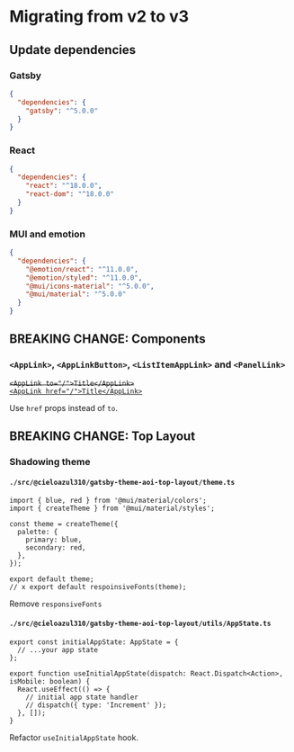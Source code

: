# Migrating from v2 to v3

## Update dependencies

### Gatsby

```json
{
  "dependencies": {
    "gatsby": "^5.0.0"
  }
}
```

### React

```json
{
  "dependencies": {
    "react": "^18.0.0",
    "react-dom": "^18.0.0"
  }
}
```

### MUI and emotion

```json
{
  "dependencies": {
    "@emotion/react": "^11.0.0",
    "@emotion/styled": "^11.0.0",
    "@mui/icons-material": "^5.0.0",
    "@mui/material": "^5.0.0"
  }
}
```

## BREAKING CHANGE: Components

### `<AppLink>`, `<AppLinkButton>`, `<ListItemAppLink>` and `<PanelLink>`

<del>`<AppLink to="/">Title</AppLink>`</del>  
<ins>`<AppLink href="/">Title</AppLink>`</ins>

Use `href` props instead of `to`.

## BREAKING CHANGE: Top Layout

### Shadowing theme

#### `./src/@cieloazul310/gatsby-theme-aoi-top-layout/theme.ts`

```tsx
import { blue, red } from '@mui/material/colors';
import { createTheme } from '@mui/material/styles';

const theme = createTheme({
  palette: {
    primary: blue,
    secondary: red,
  },
});

export default theme;
// x export default respoinsiveFonts(theme);
```

Remove `responsiveFonts`

#### `./src/@cieloazul310/gatsby-theme-aoi-top-layout/utils/AppState.ts`

```tsx
export const initialAppState: AppState = {
  // ...your app state
};

export function useInitialAppState(dispatch: React.Dispatch<Action>, isMobile: boolean) {
  React.useEffect(() => {
    // initial app state handler
    // dispatch({ type: 'Increment' });
  }, []);
}
```

Refactor `useInitialAppState` hook.
